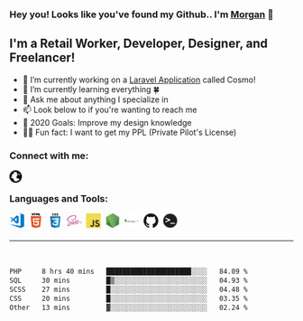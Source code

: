 ### Hey you! Looks like you've found my Github.. I'm [Morgan](https://morgan-lee.cc) 👋

## I'm a Retail Worker, Developer, Designer, and Freelancer!
- 🔭 I’m currently working on a [Laravel Application](https://tbdscripts.com) called Cosmo!
- 🌱 I’m currently learning everything 🍀
- 💬 Ask me about anything I specialize in
- 📫 Look below to if you're wanting to reach me
- 🎨 2020 Goals: Improve my design knowledge
- 👨‍✈️ Fun fact: I want to get my PPL (Private Pilot's License)

### Connect with me:

[<img align="left" alt="" width="22px" src="https://raw.githubusercontent.com/iconic/open-iconic/master/svg/globe.svg" style="fill: white; color:white; margin-right: 1rem;"/>](https://morgan-lee.cc)
[<img align="left" alt="" width="22px" src="https://cdn.jsdelivr.net/npm/simple-icons@v3/icons/twitter.svg" style="fill:white; color:white; margin-right: 1rem;"/>](https://twitter.com/Morgan_Lee_Moon)
[<img align="left" alt="" width="22px" src="https://cdn.jsdelivr.net/npm/simple-icons@v3/icons/linkedin.svg" style="fill:white; color:white; margin-right: 1rem;"/>](https://www.linkedin.com/in/morgan-moon-0117451b2/)

<br />

### Languages and Tools:

<img style="margin-right: .5rem" align="left" alt="Visual Studio Code" width="26px" src="https://raw.githubusercontent.com/github/explore/80688e429a7d4ef2fca1e82350fe8e3517d3494d/topics/visual-studio-code/visual-studio-code.png" />
<img style="margin-right: .5rem" align="left" alt="HTML5" width="26px" src="https://raw.githubusercontent.com/github/explore/80688e429a7d4ef2fca1e82350fe8e3517d3494d/topics/html/html.png" />
<img style="margin-right: .5rem" align="left" alt="CSS3" width="26px" src="https://raw.githubusercontent.com/github/explore/80688e429a7d4ef2fca1e82350fe8e3517d3494d/topics/css/css.png" />
<img style="margin-right: .5rem" align="left" alt="Sass" width="26px" src="https://raw.githubusercontent.com/github/explore/80688e429a7d4ef2fca1e82350fe8e3517d3494d/topics/sass/sass.png" />
<img style="margin-right: .5rem" align="left" alt="JavaScript" width="26px" src="https://raw.githubusercontent.com/github/explore/80688e429a7d4ef2fca1e82350fe8e3517d3494d/topics/javascript/javascript.png" />
<img style="margin-right: .5rem" align="left" alt="Node.js" width="26px" src="https://raw.githubusercontent.com/github/explore/80688e429a7d4ef2fca1e82350fe8e3517d3494d/topics/nodejs/nodejs.png" />
<img style="margin-right: .5rem" align="left" alt="MongoDB" width="26px" src="https://raw.githubusercontent.com/github/explore/80688e429a7d4ef2fca1e82350fe8e3517d3494d/topics/mongodb/mongodb.png" />
<img style="margin-right: .5rem" align="left" alt="GitHub" width="26px" src="https://raw.githubusercontent.com/github/explore/78df643247d429f6cc873026c0622819ad797942/topics/github/github.png" />
<img style="margin-right: .5rem" align="left" alt="HTML5" width="26px" src="https://raw.githubusercontent.com/github/explore/80688e429a7d4ef2fca1e82350fe8e3517d3494d/topics/terminal/terminal.png" />

<br />
<br />

---
<br />
<p>

<!--START_SECTION:waka-->
```text
PHP     8 hrs 40 mins   █████████████████████░░░░   84.09 % 
SQL     30 mins         █▒░░░░░░░░░░░░░░░░░░░░░░░   04.93 % 
SCSS    27 mins         █░░░░░░░░░░░░░░░░░░░░░░░░   04.48 % 
CSS     20 mins         █░░░░░░░░░░░░░░░░░░░░░░░░   03.35 % 
Other   13 mins         ▓░░░░░░░░░░░░░░░░░░░░░░░░   02.24 % 
```
<!--END_SECTION:waka-->
</p>
